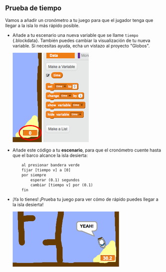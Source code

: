 ## Prueba de tiempo

Vamos a añadir un cronómetro a tu juego para que el jugador tenga que llegar a la isla lo más rápido posible.

+ Añade a tu escenario una nueva variable que se llame `tiempo` {.blockdata}. También puedes cambiar la visualización de tu nueva variable. Si necesitas ayuda, echa un vistazo al proyecto "Globos".

	![screenshot](images/boat-variable.png)

+ Añade este código a tu __escenario__, para que el cronómetro cuente hasta que el barco alcance la isla desierta:

	```blocks
		al presionar bandera verde
		fijar [tiempo v] a [0]
		por siempre
			esperar (0.1) segundos
			cambiar [tiempo v] por (0.1)
		fin
	```

+ ¡Ya lo tienes! ¡Prueba tu juego para ver cómo de rápido puedes llegar a la isla desierta!

	![screenshot](images/boat-variable-test.png)
